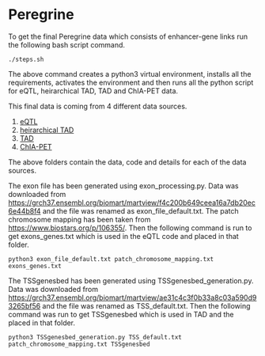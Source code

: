 # Peregrine

To get the final Peregrine data which consists of enhancer-gene links run the following bash script command.

```
./steps.sh
```
The above command creates a python3 virtual environment, installs all the requirements, activates the environment and then runs all the python script for eQTL, heirarchical TAD, TAD and ChIA-PET data. 

This final data is coming from 4 different data sources. 
1. [eQTL](eQTL/)
2. [heirarchical TAD](heirarchicalTAD/)
3. [TAD](tad/)
4. [ChIA-PET](chia_pet/)

The above folders contain the data, code and details for each of the data sources. 


The exon file has been generated using exon_processing.py. Data was downloaded from https://grch37.ensembl.org/biomart/martview/f4c200b649ceea16a7db20ec6e44b8f4 and the file was renamed as exon_file_default.txt. The patch chromosome mapping has been taken from https://www.biostars.org/p/106355/. Then the following command is run to get exons_genes.txt which is used in the eQTL code and placed in that folder. 
```
python3 exon_file_default.txt patch_chromosome_mapping.txt exons_genes.txt
```

The TSSgenesbed has been generated using TSSgenesbed_generation.py. Data was downloaded from https://grch37.ensembl.org/biomart/martview/ae31c4c3f0b33a8c03a590d93265bf56 and the file was renamed as TSS_default.txt. Then the following command was run to get TSSgenesbed which is used in TAD and the placed in that folder. 
```
python3 TSSgenesbed_generation.py TSS_default.txt patch_chromosome_mapping.txt TSSgenesbed
``` 